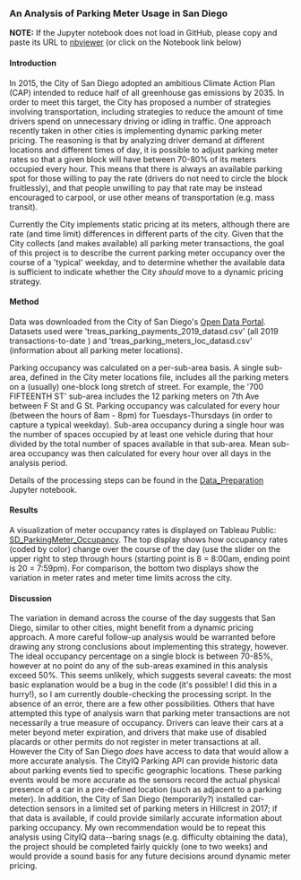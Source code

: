 ### An Analysis of Parking Meter Usage in San Diego

**NOTE:** If the Jupyter notebook does not load in GitHub, please copy and paste its URL to 
[nbviewer](http://nbviewer.jupyter.org/) (or click on the Notebook link below)

#### Introduction
In 2015, the City of San Diego adopted an ambitious Climate Action Plan (CAP) intended to reduce half of all greenhouse gas emissions by 2035. In order to meet this target, the City has proposed a number of strategies involving transportation, including strategies to reduce the amount of time drivers spend on unnecessary driving or idling in traffic. One approach recently taken in other cities is implementing dynamic parking meter pricing. The reasoning is that by analyzing driver demand at different locations and different times of day, it is possible to adjust parking meter rates so that a given block will have between 70-80% of its meters occupied every hour. This means that there is always an available parking spot for those willing to pay the rate (drivers do not need to circle the block fruitlessly), and that people unwilling to pay that rate may be instead encouraged to carpool, or use other means of transportation (e.g. mass transit).

Currently the City implements static pricing at its meters, although there are rate (and time limit) differences in different parts of the city. Given that the City collects (and makes available) all parking meter transactions, the goal of this project is to describe the current parking meter occupancy over the course of a 'typical' weekday, and to determine whether the available data is sufficient to indicate whether the City *should* move to a dynamic pricing strategy.

#### Method
Data was downloaded from the City of San Diego's [Open Data Portal](https://data.sandiego.gov/). Datasets used were 'treas_parking_payments_2019_datasd.csv' (all 2019 transactions-to-date ) and 'treas_parking_meters_loc_datasd.csv' (information about all parking meter locations).

Parking occupancy was calculated on a per-sub-area basis. A single sub-area, defined in the City meter locations file, includes all the parking meters on a (usually) one-block long stretch of street. For example, the '700 FIFTEENTH ST' sub-area includes the 12 parking meters on 7th Ave between F St and G St. Parking occupancy was calculated for every hour (between the hours of 8am - 8pm) for Tuesdays-Thursdays (in order to capture a typical weekday). Sub-area occupancy during a single hour was the number of spaces occupied by at least one vehicle during that hour divided by the total number of spaces available in that sub-area. Mean sub-area occupancy was then calculated for every hour over all days in the analysis period.

Details of the processing steps can be found in the [Data_Preparation](https://nbviewer.jupyter.org/github/mwesterfield/Portfolio/blob/master/SD_ParkingMeters/Data_Preparation.ipynb) Jupyter notebook.

#### Results
A visualization of meter occupancy rates is displayed on Tableau Public: [SD_ParkingMeter_Occupancy](https://public.tableau.com/views/SD_ParkingMeter_Occupacy/Dashboard1?:embed=y&:display_count=yes&publish=yes&:origin=viz_share_link). The top display shows how occupancy rates (coded by color) change over the course of the day (use the slider on the upper right to step through hours (starting point is 8 = 8:00am, ending point is 20 = 7:59pm). For comparison, the bottom two displays show the variation in meter rates and meter time limits across the city.

#### Discussion
The variation in demand across the course of the day suggests that San Diego, similar to other cities, might benefit from a dynamic pricing approach. A more careful follow-up analysis would be warranted before drawing any strong conclusions about implementing this strategy, however. The ideal occupancy percentage on a single block is between 70-85%, however at no point do any of the sub-areas examined in this analysis exceed 50%. This seems unlikely, which suggests several caveats: the most basic explanation would be a bug in the code (it's possible! I did this in a hurry!), so I am currently double-checking the processing script. In the absence of an error, there are a few other possibilities. Others that have attempted this type of analysis warn that parking meter transactions are not necessarily a true measure of occupancy. Drivers can leave their cars at a meter beyond meter expiration, and drivers that make use of disabled placards or other permits do not register in meter transactions at all. However the City of San Diego *does* have access to data that would allow a more accurate analysis. The CityIQ Parking API can provide historic data about parking events tied to specific geographic locations. These parking events would be more accurate as the sensors record the actual physical presence of a car in a pre-defined location (such as adjacent to a parking meter). In addition, the City of San Diego (temporarily?) installed car-detection sensors in a limited set of parking meters in Hillcrest in 2017; if that data is available, if could provide similarly accurate information about parking occupancy. My own recommendation would be to repeat this analysis using CityIQ data--baring snags (e.g. difficulty obtaining the data), the project should be completed fairly quickly (one to two weeks) and would provide a sound basis for any future decisions around dynamic meter pricing.
